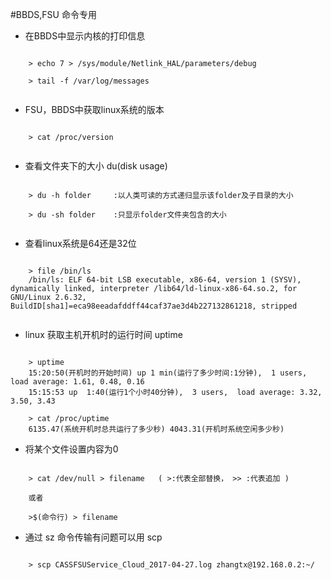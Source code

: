 #BBDS,FSU 命令专用

- 在BBDS中显示内核的打印信息

``` shell

	> echo 7 > /sys/module/Netlink_HAL/parameters/debug
	
	> tail -f /var/log/messages 
	
```


- FSU，BBDS中获取linux系统的版本

``` shell

	> cat /proc/version
	
```

- 查看文件夹下的大小 du(disk usage)

``` shell

	> du -h folder     :以人类可读的方式递归显示该folder及子目录的大小
	
	> du -sh folder    :只显示folder文件夹包含的大小
	
```

- 查看linux系统是64还是32位

``` shell

	> file /bin/ls
	/bin/ls: ELF 64-bit LSB executable, x86-64, version 1 (SYSV), dynamically linked, interpreter /lib64/ld-linux-x86-64.so.2, for GNU/Linux 2.6.32, BuildID[sha1]=eca98eeadafddff44caf37ae3d4b227132861218, stripped
	
```

- linux 获取主机开机时的运行时间 uptime

``` shell

	> uptime
	15:20:50(开机时的开始时间) up 1 min(运行了多少时间:1分钟),  1 users,  load average: 1.61, 0.48, 0.16
	15:15:53 up  1:40(运行1个小时40分钟),  3 users,  load average: 3.32, 3.50, 3.43
	
	> cat /proc/uptime
	6135.47(系统开机时总共运行了多少秒) 4043.31(开机时系统空闲多少秒)
```

- 将某个文件设置内容为0

``` shell

	> cat /dev/null > filename   ( >:代表全部替换， >> :代表追加 )
	
	或者
	
	>$(命令行) > filename
```

- 通过 sz 命令传输有问题可以用 scp

``` shell

	> scp CASSFSUService_Cloud_2017-04-27.log zhangtx@192.168.0.2:~/
	
```